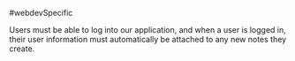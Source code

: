 #webdevSpecific 

Users must be able to log into our application, and when a user is logged in, their user information must automatically be attached to any new notes they create.